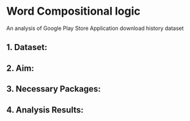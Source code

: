 # Word Compositional logic
An analysis of Google Play Store Application download history dataset

## 1. Dataset: 

## 2. Aim: 

## 3. Necessary Packages:

## 4. Analysis Results:

